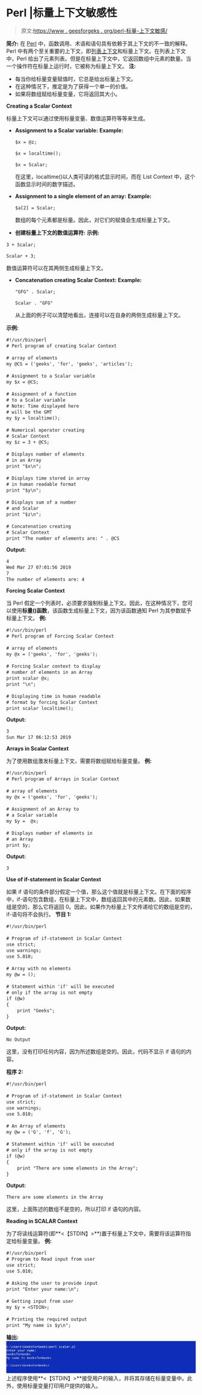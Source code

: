 # Perl |标量上下文敏感性

> 原文:[https://www . geesforgeks . org/perl-标量-上下文敏感/](https://www.geeksforgeeks.org/perl-scalar-context-sensitivity/)

**简介:**
在 [Perl](https://www.geeksforgeeks.org/introduction-to-perl/) 中，函数调用、术语和语句具有依赖于其上下文的不一致的解释。Perl 中有两个至关重要的上下文，即[列表上下文](https://www.geeksforgeeks.org/perl-list-context-sensitivity/)和标量上下文。在列表上下文中，Perl 给出了元素列表。但是在标量上下文中，它返回数组中元素的数量。当一个操作符在标量上运行时，它被称为标量上下文。
**注:**

*   每当你给标量变量赋值时，它总是给出标量上下文。
*   在这种情况下，推定是为了获得一个单一的价值。
*   如果将数组赋给标量变量，它将返回其大小。

**Creating a Scalar Context**

标量上下文可以通过使用标量变量、数值运算符等等来生成。

*   **Assignment to a Scalar variable:**
    **Example:**

    ```
    $x = @z;
    ```

    ```
    $x = localtime();
    ```

    ```
    $x = Scalar;
    ```

    在这里，localtime()以人类可读的格式显示时间，而在 List Context 中，这个函数显示时间的数字描述。

*   **Assignment to a single element of an array:**
    **Example:**

    ```
    $a[2] = Scalar;
    ```

    数组的每个元素都是标量。因此，对它们的赋值会生成标量上下文。

*   **创建标量上下文的数值运算符:**
    **示例:**

```
3 + Scalar;
```

```
Scalar + 3;
```

数值运算符可以在其两侧生成标量上下文。

*   **Concatenation creating Scalar Context:**
    **Example:**

    ```
    "GFG" . Scalar;
    ```

    ```
    Scalar . "GFG"
    ```

    从上面的例子可以清楚地看出，连接可以在自身的两侧生成标量上下文。

**示例:**

```
#!/usr/bin/perl 
# Perl program of creating Scalar Context 

# array of elements 
my @CS = ('geeks', 'for', 'geeks', 'articles'); 

# Assignment to a Scalar variable
my $x = @CS;         

# Assignment of a function 
# to a Scalar variable 
# Note: Time displayed here
# will be the GMT
my $y = localtime(); 

# Numerical operator creating
# Scalar Context
my $z = 3 + @CS;

# Displays number of elements
# in an Array
print "$x\n";     

# Displays time stored in array 
# in human readable format
print "$y\n";

# Displays sum of a number
# and Scalar
print "$z\n";

# Concatenation creating 
# Scalar Context
print "The number of elements are: " . @CS
```

**Output:**

```
4
Wed Mar 27 07:01:56 2019
7
The number of elements are: 4

```

**Forcing Scalar Context**

当 Perl 假定一个列表时，必须要求强制标量上下文。因此，在这种情况下，您可以使用**标量()函数**，该函数生成标量上下文，因为该函数通知 Perl 为其参数赋予标量上下文。
**例:**

```
#!/usr/bin/perl 
# Perl program of Forcing Scalar Context 

# array of elements 
my @x = ('geeks', 'for', 'geeks'); 

# Forcing Scalar context to display
# number of elements in an Array
print scalar @x;
print "\n";

# Displaying time in human readable 
# format by forcing Scalar Context
print scalar localtime();         
```

**Output:**

```
3
Sun Mar 17 06:12:53 2019

```

**Arrays in Scalar Context**

为了使用数组激发标量上下文，需要将数组赋给标量变量。
**例:**

```
#!/usr/bin/perl 
# Perl program of Arrays in Scalar Context 

# array of elements 
my @x = ('geeks', 'for', 'geeks'); 

# Assignment of an Array to
# a Scalar variable
my $y =  @x;

# Displays number of elements in
# an Array
print $y;         
```

**Output:**

```
3

```

**Use of if-statement in Scalar Context**

如果 if 语句的条件部分假定一个值，那么这个值就是标量上下文。在下面的程序中，if-语句包含数组，在标量上下文中，数组返回其中的元素数。因此，如果数组是空的，那么它将返回 0。因此，如果作为标量上下文传递给它的数组是空的，if-语句将不会执行。
**节目 1:**

```
#!/usr/bin/perl 

# Program of if-statement in Scalar Context 
use strict; 
use warnings; 
use 5.010; 

# Array with no elements
my @w = (); 

# Statement within 'if' will be executed 
# only if the array is not empty 
if (@w) 
{ 
    print "Geeks"; 
} 
```

**Output:**

```
No Output

```

这里，没有打印任何内容，因为所述数组是空的。因此，代码不显示 if 语句的内容。

**程序 2:**

```
#!/usr/bin/perl 

# Program of if-statement in Scalar Context 
use strict; 
use warnings; 
use 5.010; 

# An Array of elements
my @w = ('G', 'f', 'G'); 

# Statement within 'if' will be executed 
# only if the array is not empty 
if (@w) 
{ 
    print "There are some elements in the Array"; 
} 
```

**Output:**

```
There are some elements in the Array

```

这里，上面陈述的数组不是空的，所以打印 if 语句的内容。

**Reading in SCALAR Context**

为了将读线运算符(即**<【STDIN】>**)置于标量上下文中，需要将该运算符指定给标量变量。
**例:**

```
#!/usr/bin/perl 
# Program to Read input from user
use strict; 
use 5.010; 

# Asking the user to provide input  
print "Enter your name:\n"; 

# Getting input from user  
my $y = <STDIN>; 

# Printing the required output 
print "My name is $y\n";
```

**输出:**
![](img/467bfac877a851454998eb314cfa343f.png)
上述程序使用**<【STDIN】>**接受用户的输入，并将其存储在标量变量中。此外，使用标量变量打印用户提供的输入。